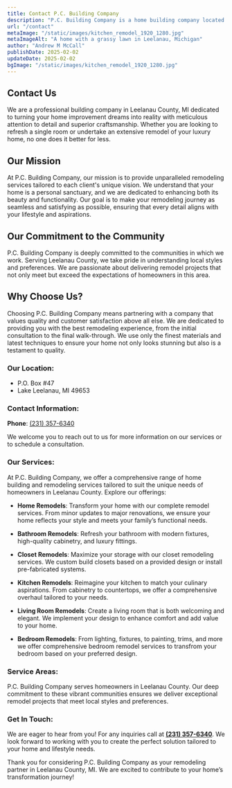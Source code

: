 ```yaml
---
title: Contact P.C. Building Company
description: "P.C. Building Company is a home building company located in Lake Leelanau, MI serving Leelanau County"
url: "/contact"
metaImage: "/static/images/kitchen_remodel_1920_1280.jpg"
metaImageAlt: "A home with a grassy lawn in Leelanau, Michigan"
author: "Andrew M McCall"
publishDate: 2025-02-02
updateDate: 2025-02-02
bgImage: "/static/images/kitchen_remodel_1920_1280.jpg"
---
```

## Contact Us

We are a professional building company in Leelanau County, MI  dedicated to turning your home improvement dreams into reality with meticulous attention to detail and superior craftsmanship. Whether you are looking to refresh a single room or undertake an extensive remodel of your luxury home, no one does it better for less.  

## Our Mission

At P.C. Building Company, our mission is to provide unparalleled remodeling services tailored to each client's unique vision. We understand that your home is a personal sanctuary, and we are dedicated to enhancing both its beauty and functionality. Our goal is to make your remodeling journey as seamless and satisfying as possible, ensuring that every detail aligns with your lifestyle and aspirations.


## Our Commitment to the Community

P.C. Building Company is deeply committed to the communities in which we work. Serving Leelanau County, we take pride in understanding local styles and preferences. We are passionate about delivering remodel projects that not only meet but exceed the expectations of homeowners in this  area.


## Why Choose Us?

Choosing P.C. Building Company means partnering with a company that values quality and customer satisfaction above all else. We are dedicated to providing you with the best remodeling experience, from the initial consultation to the final walk-through. We use only the finest materials and latest techniques to ensure your home not only looks stunning but also is a testament to quality.

### Our Location:

- P.O. Box #47
- Lake Leelanau, MI 49653

### Contact Information:

__Phone__: [(231) 357-6340](tel:+12313576340 "get a home builder in Leelanau County, Michigan")

We welcome you to reach out to us for more information on our services or to schedule a consultation.

### Our Services:

At P.C. Building Company, we offer a comprehensive range of home building and remodeling  services tailored to suit the unique needs of homeowners in Leelanau County. Explore our offerings:

- __Home Remodels__: Transform your home with our complete remodel services. From minor updates to major renovations, we ensure your home reflects your style and meets your family’s functional needs.

- __Bathroom Remodels__: Refresh your bathroom with modern fixtures, high-quality cabinetry, and luxury fittings.

- __Closet Remodels__: Maximize your storage with our closet remodeling services. We custom build closets based on a provided design or install pre-fabricated systems. 

- __Kitchen Remodels__: Reimagine your kitchen to match your culinary aspirations. From cabinetry to countertops, we offer a comprehensive overhaul tailored to your needs.

- __Living Room Remodels__: Create a living room that is both welcoming and elegant. We implement your design to enhance comfort and add value to your home.

- __Bedroom Remodels__: From lighting, fixtures, to painting, trims, and more we offer comprehensive bedroom remodel services to transfrom your bedroom based on your preferred design.

### Service Areas:

P.C. Building Company serves homeowners in Leelanau County. Our deep commitment to these vibrant communities ensures we deliver exceptional remodel projects that meet local styles and preferences.

### Get In Touch:

We are eager to hear from you! For any inquiries call  at __[(231) 357-6340](tel:+12313576340 "Call P.C. Building Company")__. We look forward to working  with you to create the perfect solution tailored to your home and lifestyle needs.

Thank you for considering P.C. Building Company as your remodeling partner in Leelanau County, MI. We are excited to contribute to your home’s transformation journey!

